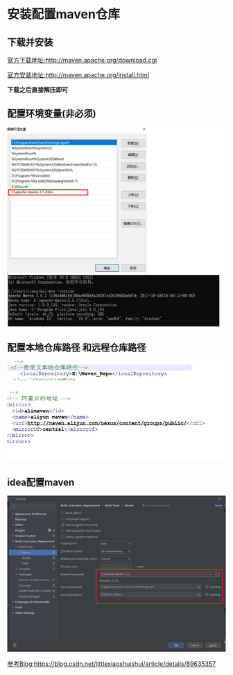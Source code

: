 # 安装配置maven仓库

## 下载并安装

<a data-fancybox title="官方地址" href="http://maven.apache.org/download.cgi">官方下载地址:http://maven.apache.org/download.cgi</a> 

<a data-fancybox title="官方安装地址" href="http://maven.apache.org/install.html">官方安装地址:http://maven.apache.org/install.html</a> 

**下载之后直接解压即可**

## 配置环境变量(非必须)

<a data-fancybox title="配置环境变量" href="./image/maven.jpg">![配置环境变量](./image/maven.jpg)</a> 

## 配置本地仓库路径 和远程仓库路径

<a data-fancybox title="配置本地仓库路径远程仓库路径" href="./image/environment.jpg">![配置本地仓库路径远程仓库路径](./image/environment.jpg)</a> 

## idea配置maven

<a data-fancybox title="idea配置maven" href="./image/ideamaven.jpg">![idea配置maven](./image/ideamaven.jpg)</a> 


<a data-fancybox title="参考blog" href="https://blog.csdn.net/littlexiaoshuishui/article/details/89635357">参考Blog:https://blog.csdn.net/littlexiaoshuishui/article/details/89635357</a>
